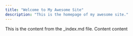 ```yaml
---
title: "Welcome to My Awesome Site"
description: "This is the homepage of my awesome site."
---
```


This is the content from the _index.md file.
Content content 
